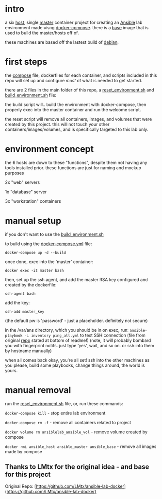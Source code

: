 # intro
a six [host](./host/), single [master](./master/) container project for creating an [Ansible](https://www.ansible.com/) lab environment made uisng [docker-compose](https://docs.docker.com/compose/). there is a [base](./base/) image that is used to build the master/hosts off of.

these machines are based off the lastest build of [debian](https://www.debian.org/).

# first steps
the [compose](./docker-compose.yml) file, dockerfiles for each container, and scripts included in this repo will set up and configure *most* of what is needed to get started. 


there are 2 files in the main folder of this repo, a [reset_environment.sh](./reset_environment.sh) and [build_environment.sh](./build_environment.sh) file:

the build script will.. build the environment with docker-compose, then properly exec into the master container and run the welcome script. 

the reset script will remove all containers, images, and volumes that were created by this project. this will not touch your other containers/images/volumes, and is specifically targeted to this lab only. 

# environment concept 
the 6 hosts are down to these "functions", despite them not having any tools installed prior. these functions are just for naming and mockup purposes

2x "web" servers

1x "database" server

3x "workstation" containers


# manual setup
if you don't want to use the [build_environment.sh](./build_environment.sh)

to build using the [docker-compose.yml](./docker-compose.yml) file:

` docker-compose up -d --build ` 

once done, exec into the 'master' container:

` docker exec -it master bash ` 

then, set up the ssh agent, and add the master RSA key configured and created by the dockerfile:

` ssh-agent bash `

add the key:

` ssh-add master_key ` 

(the default pw is 'password' - just a placeholder. definitely not secure)

in the /var/ans directory, which you should be in on exec, 
run:
` ansible-playbook -i inventory ping_all.yml ` 
to test SSH connection (file from original [repo](https://github.com/LMtx/ansible-lab-docker) stated at bottom of readme!)
(note, it will probably bombard you with fingerprint notifs. just type 'yes', wait, and so on. or ssh into them by hostname manually) 

when all comes back okay, you're all set! ssh into the other machines as you please, build some playbooks, change things around, the world is yours.

# manual removal
run the [reset_environment.sh](./reset_environment.sh) file, or, run these commands:

` docker-compose kill ` - stop entire lab environment

` docker-compose rm -f ` - remove all containers related to project

` docker volume rm ansiblelab_ansible_vol ` - remove volume created by compose

` docker rmi ansible_host ansible_master ansible_base ` - remove all images made by compose





## Thanks to LMtx for the original idea - and base for this project 
Original Repo: [https://github.com/LMtx/ansible-lab-docker](https://github.com/LMtx/ansible-lab-docker)

